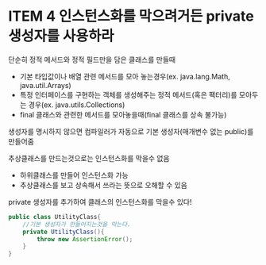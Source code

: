 # ITEM 4 인스턴스화를 막으려거든 private 생성자를 사용하라

단순히 정적 메서드와 정적 필드만을 담은 클래스를 만들때
* 기본 타입값이나 배열 관련 메서드를 모아 놓는경우(ex. java.lang.Math, java.util.Arrays)
* 특정 인터페이스를 구현하는 객체를 생성해주는 정적 메서드(혹은 팩터리)를 모아두는 경우(ex. java.utils.Collections)
* final 클래스와 관련한 메서드를 모아놓을때(final 클래스를 상속 불가능)

생성자를 명시하지 않으면 컴파일러가 자동으로 기본 생성자(매개변수 없는 public)를 만들어줌

추상클래스를 만드는것으로는 인스턴스화를 막을수 없음
* 하위클래스를 만들어 인스턴스화 가능
* 추상클래스를 보고 상속해서 쓰라는 뜻으로 오해할 수 있음

private 생성자를 추가하여 클래스의 인스턴스화를 막을수 있다!
```java
public class UtilityClass{
    //기본 생성자가 만들어지는것을 막는다.
    private UtilityClass(){
        throw new AssertionError();
    }
}
```


